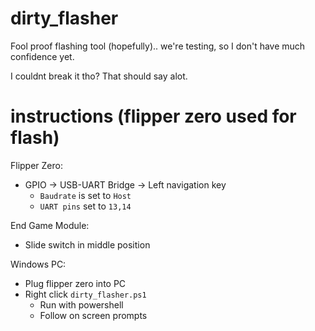 # dirty_flasher
Fool proof flashing tool (hopefully).. we're testing, so I don't have much confidence yet.

I couldnt break it tho? That should say alot.

# instructions (flipper zero used for flash)
Flipper Zero:
* GPIO -> USB-UART Bridge -> Left navigation key
  * `Baudrate` is set to `Host`
  * `UART pins` set to `13,14`

End Game Module:
* Slide switch in middle position

Windows PC:
* Plug flipper zero into PC
* Right click `dirty_flasher.ps1`
  * Run with powershell
  * Follow on screen prompts
